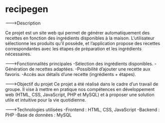 ﻿# recipegen
--->Description

Ce projet est un site web qui permet de générer automatiquement des recettes en fonction des ingrédients disponibles à la maison.
L’utilisateur sélectionne les produits qu’il possède, et l’application propose des recettes correspondantes avec les étapes de préparation et les ingrédients nécessaires.

--->Fonctionnalités principales
-Sélection des ingrédients disponibles.
-Génération de recettes adaptées.
-Possibilité d’ajouter une recette aux favoris.
-Accès aux détails d’une recette (ingrédients + étapes).

--->Objectif du projet
Ce projet a été réalisé dans le cadre d’un travail de groupe.
Il vise à mettre en pratique nos compétences en développement web (HTML, CSS, JavaScript, PHP et MySQL) et à proposer une solution utile et intuitive pour la vie quotidienne.

--->Technologies utilisées
-Frontend : HTML, CSS, JavaScript
-Backend : PHP
-Base de données : MySQL

